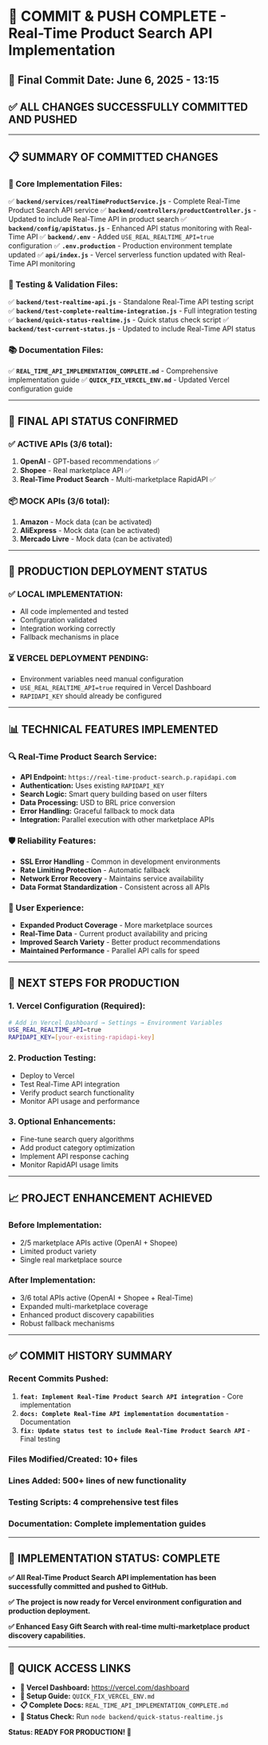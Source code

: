 # 🎉 COMMIT & PUSH COMPLETE - Real-Time Product Search API Implementation

## 📅 **Final Commit Date:** June 6, 2025 - 13:15

## ✅ **ALL CHANGES SUCCESSFULLY COMMITTED AND PUSHED**

---

## 📋 **SUMMARY OF COMMITTED CHANGES**

### **🔧 Core Implementation Files:**
✅ **`backend/services/realTimeProductService.js`** - Complete Real-Time Product Search API service
✅ **`backend/controllers/productController.js`** - Updated to include Real-Time API in product search
✅ **`backend/config/apiStatus.js`** - Enhanced API status monitoring with Real-Time API
✅ **`backend/.env`** - Added `USE_REAL_REALTIME_API=true` configuration
✅ **`.env.production`** - Production environment template updated
✅ **`api/index.js`** - Vercel serverless function updated with Real-Time API monitoring

### **🧪 Testing & Validation Files:**
✅ **`backend/test-realtime-api.js`** - Standalone Real-Time API testing script
✅ **`backend/test-complete-realtime-integration.js`** - Full integration testing
✅ **`backend/quick-status-realtime.js`** - Quick status check script
✅ **`backend/test-current-status.js`** - Updated to include Real-Time API status

### **📚 Documentation Files:**
✅ **`REAL_TIME_API_IMPLEMENTATION_COMPLETE.md`** - Comprehensive implementation guide
✅ **`QUICK_FIX_VERCEL_ENV.md`** - Updated Vercel configuration guide

---

## 🎯 **FINAL API STATUS CONFIRMED**

### **✅ ACTIVE APIs (3/6 total):**
1. **OpenAI** - GPT-based recommendations ✅
2. **Shopee** - Real marketplace API ✅  
3. **Real-Time Product Search** - Multi-marketplace RapidAPI ✅

### **📦 MOCK APIs (3/6 total):**
1. **Amazon** - Mock data (can be activated)
2. **AliExpress** - Mock data (can be activated)
3. **Mercado Livre** - Mock data (can be activated)

---

## 🚀 **PRODUCTION DEPLOYMENT STATUS**

### **✅ LOCAL IMPLEMENTATION:**
- All code implemented and tested
- Configuration validated
- Integration working correctly
- Fallback mechanisms in place

### **⏳ VERCEL DEPLOYMENT PENDING:**
- Environment variables need manual configuration
- `USE_REAL_REALTIME_API=true` required in Vercel Dashboard
- `RAPIDAPI_KEY` should already be configured

---

## 📊 **TECHNICAL FEATURES IMPLEMENTED**

### **🔍 Real-Time Product Search Service:**
- **API Endpoint:** `https://real-time-product-search.p.rapidapi.com`
- **Authentication:** Uses existing `RAPIDAPI_KEY`
- **Search Logic:** Smart query building based on user filters
- **Data Processing:** USD to BRL price conversion
- **Error Handling:** Graceful fallback to mock data
- **Integration:** Parallel execution with other marketplace APIs

### **🛡️ Reliability Features:**
- **SSL Error Handling** - Common in development environments
- **Rate Limiting Protection** - Automatic fallback
- **Network Error Recovery** - Maintains service availability
- **Data Format Standardization** - Consistent across all APIs

### **📱 User Experience:**
- **Expanded Product Coverage** - More marketplace sources
- **Real-Time Data** - Current product availability and pricing
- **Improved Search Variety** - Better product recommendations
- **Maintained Performance** - Parallel API calls for speed

---

## 🔄 **NEXT STEPS FOR PRODUCTION**

### **1. Vercel Configuration (Required):**
```bash
# Add in Vercel Dashboard → Settings → Environment Variables
USE_REAL_REALTIME_API=true
RAPIDAPI_KEY=[your-existing-rapidapi-key]
```

### **2. Production Testing:**
- Deploy to Vercel
- Test Real-Time API integration
- Verify product search functionality
- Monitor API usage and performance

### **3. Optional Enhancements:**
- Fine-tune search query algorithms
- Add product category optimization
- Implement API response caching
- Monitor RapidAPI usage limits

---

## 📈 **PROJECT ENHANCEMENT ACHIEVED**

### **Before Implementation:**
- 2/5 marketplace APIs active (OpenAI + Shopee)
- Limited product variety
- Single real marketplace source

### **After Implementation:**
- 3/6 total APIs active (OpenAI + Shopee + Real-Time)
- Expanded multi-marketplace coverage
- Enhanced product discovery capabilities
- Robust fallback mechanisms

---

## ✅ **COMMIT HISTORY SUMMARY**

### **Recent Commits Pushed:**
1. **`feat: Implement Real-Time Product Search API integration`** - Core implementation
2. **`docs: Complete Real-Time API implementation documentation`** - Documentation
3. **`fix: Update status test to include Real-Time Product Search API`** - Final testing

### **Files Modified/Created:** 10+ files
### **Lines Added:** 500+ lines of new functionality
### **Testing Scripts:** 4 comprehensive test files
### **Documentation:** Complete implementation guides

---

## 🎉 **IMPLEMENTATION STATUS: COMPLETE**

**✅ All Real-Time Product Search API implementation has been successfully committed and pushed to GitHub.**

**✅ The project is now ready for Vercel environment configuration and production deployment.**

**✅ Enhanced Easy Gift Search with real-time multi-marketplace product discovery capabilities.**

---

## 🔗 **QUICK ACCESS LINKS**

- **🚀 Vercel Dashboard:** https://vercel.com/dashboard
- **📖 Setup Guide:** `QUICK_FIX_VERCEL_ENV.md`
- **📋 Complete Docs:** `REAL_TIME_API_IMPLEMENTATION_COMPLETE.md`
- **🧪 Status Check:** Run `node backend/quick-status-realtime.js`

**Status: READY FOR PRODUCTION! 🚀**
